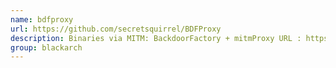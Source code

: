```yaml
---
name: bdfproxy
url: https://github.com/secretsquirrel/BDFProxy
description: Binaries via MITM: BackdoorFactory + mitmProxy URL : https://github.com/secretsquirrel/BDFProxy Groups : blackarch blackarch-proxy blackarch-binary
group: blackarch
---
```

